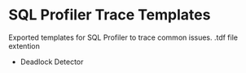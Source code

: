 # SQL Profiler Trace Templates
Exported templates for SQL Profiler to trace common issues. 
.tdf file extention
- Deadlock Detector 
